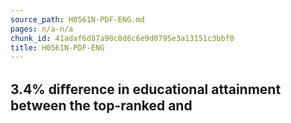 ```yaml
---
source_path: H0561N-PDF-ENG.md
pages: n/a-n/a
chunk_id: 41adaf6d87a90c8d6c6e9d0795e3a13151c3bbf0
title: H0561N-PDF-ENG
---
```

## 3.4% diﬀerence in educational attainment between the top-ranked and
